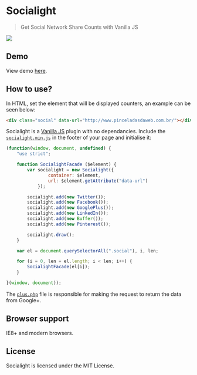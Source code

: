 # Socialight
> Get Social Network Share Counts with Vanilla JS

![](https://raw.github.com/pinceladasdaweb/Socialight/master/screenshot.png)

## Demo
View demo [here](http://www.pinceladasdaweb.com.br/blog/uploads/socialight/).

## How to use?
In HTML, set the element that will be displayed counters, an example can be seen below:

```html
<div class="social" data-url="http://www.pinceladasdaweb.com.br/"></div>
```
Socialight is a [Vanilla JS](http://vanilla-js.com/) plugin with no dependancies. Include the [`socialight.min.js`](build/socialight.min.js) in the footer of your page and initialise it:

```javascript
(function(window, document, undefined) {
    "use strict";

    function SocialightFacade ($element) {
        var socialight = new Socialight({
                container: $element,
                url: $element.getAttribute("data-url")
            });

        socialight.add(new Twitter());
        socialight.add(new Facebook());
        socialight.add(new GooglePlus());
        socialight.add(new LinkedIn());
        socialight.add(new Buffer());
        socialight.add(new Pinterest());

        socialight.draw();
    }

    var el = document.querySelectorAll(".social"), i, len;

    for (i = 0, len = el.length; i < len; i++) {
        SocialightFacade(el[i]);
    }

}(window, document));
```
The [`plus.php`](plus.php) file is responsible for making the request to return the data from Google+.

## Browser support
IE8+ and modern browsers.

## License
Socialight is licensed under the MIT License.
